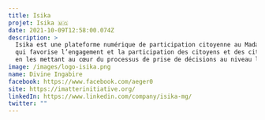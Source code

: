 ```yaml
---
title: Isika
projet: Isika 🇲🇬
date: 2021-10-09T12:58:00.074Z
description: >
  Isika est une plateforme numérique de participation citoyenne au Madagascar
  qui favorise l’engagement et la participation des citoyens et des citoyennes
  en les mettant au cœur du processus de prise de décisions au niveau local.
image: /images/logo-isika.png
name: Divine Ingabire
facebook: https://www.facebook.com/aeger0
site: https://imatterinitiative.org/
linkedIn: https://www.linkedin.com/company/isika-mg/
twitter: ""
---
```

